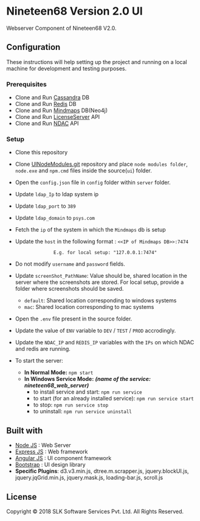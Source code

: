 # Nineteen68 Version 2.0 UI

Webserver Component of Nineteen68 V2.0.

## Configuration

These instructions will help setting up the project and running on a local machine for development and testing purposes.

### Prerequisites

* Clone and Run [Cassandra](https://10.41.31.131/nineteen68v2.0/db) DB
* Clone and Run [Redis](ssh://slklocal@10.41.31.52:/home/slklocal/Nineteen68BnR/redis.git) DB
* Clone and Run [Mindmaps](https://10.41.31.131/nineteen68v2.0/Mindmap_DB) DB(Neo4j)
* Clone and Run [LicenseServer](https://10.41.31.131/nineteen68v2.0/licenseserver) API
* Clone and Run [NDAC](https://10.41.31.131/nineteen68v2.0/ndac) API


### Setup

* Clone this repository
* Clone [UINodeModules.git](ssh://slklocal@10.41.31.52:/home/slklocal/Nineteen68BnR/UINodeModules.git) repository and place `node modules folder`, `node.exe` and `npm.cmd` files inside the source(`ui`) folder.
* Open the `config.json` file in `config` folder within `server` folder.
* Update `ldap_Ip` to ldap system ip 
* Update `ldap_port` to `389`
* Update `ldap_domain` to `psys.com`
* Fetch the `ip` of the system in which the `Mindmaps` db is setup
* Update the `host` in the following format : `<<IP of Mindmaps DB>>:7474`

                    E.g. for local setup: "127.0.0.1:7474"

* Do not modify `username` and `password` fields.
* Update `screenShot_PathName`: Value should be, shared location in the server where the screenshots are stored. For local setup, provide a folder where screenshots should be saved.
    * ```default```: Shared location corresponding to windows systems
    * ```mac```: Shared location corresponding to mac systems
* Open the `.env` file present in the source folder.
* Update the value of `ENV` variable to `DEV` / `TEST` / `PROD` accrodingly.
* Update the `NDAC_IP` and `REDIS_IP` variables with the `IPs` on which NDAC and redis are running.
* To start the server:
    * **In Normal Mode:** ```npm start```
    * **In Windows Service Mode:** ***(name of the service: nineteen68_web_server)***
        * to install service and start: ```npm run service```
        * to start (for an already installed service): ```npm run service start```
        * to stop: ```npm run service stop```
        * to uninstall: ```npm run service uninstall```
        

## Built with
* [Node JS](https://nodejs.org/) :  Web Server
* [Express JS](https://expressjs.com/) : Web framework
* [Angular JS](https://angularjs.org/) : UI component framework
* [Bootstrap](https://getbootstrap.com/) : UI design library
* **Specific Plugins**: d3.v3.min.js, dtree.m.scrapper.js, jquery.blockUI.js, jquery.jqGrid.min.js, jquery.mask.js, loading-bar.js, scroll.js

## License

Copyright © 2018 SLK Software Services Pvt. Ltd. All Rights Reserved.

